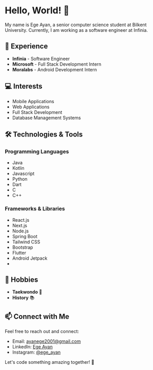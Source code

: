 # Hello, World! 👋

My name is Ege Ayan, a senior computer science student at Bilkent University. Currently, I am working as a software engineer at Infinia.

## 🚀 Experience

- **Infinia** - Software Engineer
- **Microsoft** - Full Stack Development Intern
- **Moralabs** - Android Development Intern

## 💻 Interests

- Mobile Applications
- Web Applications
- Full Stack Development
- Database Management Systems

## 🛠️ Technologies & Tools

### Programming Languages

- Java
- Kotlin
- Javascript
- Python
- Dart
- C
- C++

### Frameworks & Libraries

- React.js
- Next.js
- Node.js
- Spring Boot
- Tailwind CSS
- Bootstrap
- Flutter
- Android Jetpack
- 
## 🎉 Hobbies

- **Taekwondo** 🥋
- **History** 📚
  
## 📫 Connect with Me

Feel free to reach out and connect:

- Email: [ayanege2001@gmail.com](mailto:ayanege2001@gmail.com)
- LinkedIn: [Ege Ayan](https://www.linkedin.com/in/ege-ayan/)
- Instagram: [@ege_ayan](https://www.instagram.com/ege_ayan/)

Let's code something amazing together! 🚀
